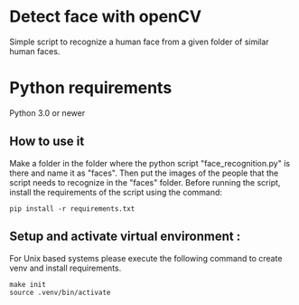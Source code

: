 # Detect face with openCV

Simple script to recognize a human face from a given folder of similar human faces.

# Python requirements

Python 3.0 or newer

## How to use it

Make a folder in the folder where the python script "face_recognition.py" is there and name it as "faces".
Then put the images of the people that the script needs to recognize in the "faces" folder.
Before running the script, install the requirements of the script using the command:

```
pip install -r requirements.txt
```

## Setup and activate virtual environment :

For Unix based systems please execute the following command to create venv and install requirements.

```
make init
source .venv/bin/activate
```
